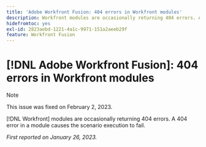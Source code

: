 ```yaml
---
title: 'Adobe Workfront Fusion: 404 errors in Workfront modules'
description: Workfront modules are occasionally returning 404 errors. A 404 error in a module causes the scenario execution to fail.
hidefromtoc: yes
exl-id: 2823aebd-1221-4a1c-9971-151a2aeeb29f
feature: Workfront Fusion
---
```

# [!DNL Adobe Workfront Fusion]: 404 errors in Workfront modules

>[!NOTE]
>
>This issue was fixed on February 2, 2023.

[!DNL Workfront] modules are occasionally returning 404 errors. A 404 error in a module causes the scenario execution to fail.

_First reported on January 26, 2023._

